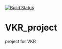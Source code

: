 [![Build Status](https://app.travis-ci.com/YaroslavS1/VKR_project.svg?branch=main)](https://app.travis-ci.com/YaroslavS1/VKR_project)
# VKR_project
project for VKR
